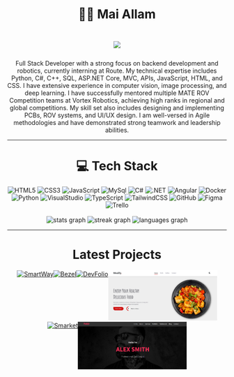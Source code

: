 
<h1 align="center">👩‍💻 Mai Allam <br><br>
   <a href="https://git.io/typing-svg">
    <img src="https://readme-typing-svg.herokuapp.com/?lines=Software+Engineer;Full+Stack+Web+Developer;Angular+||+.NET&center=true&size=28">
  </a>
</h1>

<p align="center">Full Stack Developer with a strong focus on backend development and robotics, currently interning at Route. My technical expertise includes Python, C#, C++, SQL, ASP.NET Core, MVC, APIs, JavaScript, HTML, and CSS. I have extensive experience in computer vision, image processing, and deep learning. I have successfully mentored multiple MATE ROV Competition teams at Vortex Robotics, achieving high ranks in regional and global competitions. My skill set also includes designing and implementing PCBs, ROV systems, and UI/UX design. I am well-versed in Agile methodologies and have demonstrated strong teamwork and leadership abilities.
</p>

---

<h1 align="center"> 💻 Tech Stack </h1>


<div align="center">
  <img src="https://img.shields.io/badge/html5-%23E34F26.svg?style=for-the-badge&logo=html5&logoColor=white" alt="HTML5"/>
  <img src="https://img.shields.io/badge/css3-%231572B6.svg?style=for-the-badge&logo=css3&logoColor=white" alt="CSS3"/>
  <img src="https://img.shields.io/badge/javascript-%23323330.svg?style=for-the-badge&logo=javascript&logoColor=%23F7DF1E" alt="JavaScript"/>
  <img src="https://img.shields.io/badge/mysql-%23000000.svg?style=for-the-badge&logo=mysql&logoColor=white" alt="MySql"/>
  <img src="https://img.shields.io/badge/csharp-%2300599C.svg?style=for-the-badge&logo=csharp&logoColor=white" alt="C#"/>
  <img src="https://img.shields.io/badge/.net-%23000000.svg?style=for-the-badge&logo=.net&logoColor=white" alt=".NET"/>
  <img src="https://img.shields.io/badge/angular-%2320232a.svg?style=for-the-badge&logo=angular&logoColor=%2361DAFB" alt="Angular"/>
  <img src="https://img.shields.io/badge/docker-%2300599C.svg?style=for-the-badge&logo=docker&logoColor=white" alt="Docker"/>
  <img src="https://img.shields.io/badge/python-3670A0?style=for-the-badge&logo=python&logoColor=ffdd54" alt="Python"/>
  <img src="https://img.shields.io/badge/visualstudio-%23000000.svg?style=for-the-badge&logo=visualstudio&logoColor=white" alt="VisualStudio"/>
  <img src="https://img.shields.io/badge/typescript-%23007ACC.svg?style=for-the-badge&logo=typescript&logoColor=white" alt="TypeScript"/>
  <img src="https://img.shields.io/badge/tailwindcss-%2338B2AC.svg?style=for-the-badge&logo=tailwind-css&logoColor=white" alt="TailwindCSS"/>
  <img src="https://img.shields.io/badge/Github-%23000000.svg?style=for-the-badge&logo=github&logoColor=white" alt="GitHub"/>
  <img src="https://img.shields.io/badge/figma-%23F24E1E.svg?style=for-the-badge&logo=figma&logoColor=white" alt="Figma"/>
  <img src="https://img.shields.io/badge/Trello-%23000000.svg?style=for-the-badge&logo=trello&logoColor=white" alt="Trello"/>
</div>

<br/>

<div align="center">
  <img src="https://github-readme-stats.vercel.app/api?username=maiallam57&hide_title=false&hide_rank=true&show_icons=true&include_all_commits=true&count_private=true&disable_animations=false&theme=ocean_dark&locale=en&hide_border=false" height="130" alt="stats graph"  />
  <img src="https://streak-stats.demolab.com?user=maiallam57&locale=en&mode=weekly&theme=dracula&hide_border=false&border_radius=12&date_format=M%20j%5B,%20Y%5D" height="130" alt="streak graph"  />
  <img src="https://github-readme-stats.vercel.app/api/top-langs?username=maiallam57&locale=en&hide_title=false&layout=compact&card_width=320&langs_count=5&theme=ocean_dark&hide_border=false" height="130" alt="languages graph"  />
</div>


---

<h1 align="center"> Latest Projects </h1>


<div align="center" style="display: flex; justify-content: center; flex-wrap: wrap;">
  <a href="https://www.linkedin.com/posts/maiallam57_aspnetcore-mvc-webdevelopment-activity-7217680984375234560-BCB5?utm_source=share&utm_medium=member_desktop" target="_blank">
    <img src=" " alt="SmartWay" width="250">
  </a>
   
  <a href="https://www.linkedin.com/posts/maiallam57_fullstackdevelopment-codingjourney-responsivedesign-activity-7217128216631623681-tTH-?utm_source=share&utm_medium=member_desktop" target="_blank">
    <img src="" alt="Bezel" width="250">
  </a>
  
  <a href="https://www.linkedin.com/posts/maiallam57_webdevelopment-responsivedesign-html-activity-7200148621240008704-RaC0?utm_source=share&utm_medium=member_desktop" target="_blank">
    <img src="" alt="DevFolio" width="250">
  </a>
  
  <a href="https://www.linkedin.com/posts/maiallam57_webdevelopment-responsivedesign-html-activity-7199817224059072512-RDmy?utm_source=share&utm_medium=member_desktop" target="_blank">
    <img src="https://raw.githubusercontent.com/maiallam57/maiallam57/main/mealify.PNG" alt="Mealify" width="250">
  </a>
  
  <a href="https://www.linkedin.com/posts/maiallam57_fullstackdevelopment-ecommerce-aspnetcore-activity-7217151414970511362-4AaY?utm_source=share&utm_medium=member_desktop" target="_blank">
    <img src="https://media.licdn.com/dms/image/D4D22AQHa8IwXHoweLw/feedshare-shrink_2048_1536/0/1720702984281?e=1723680000&v=beta&t=vc8u_fuXDhHyIAnPnYi4tISIln6dFQ-_Wnj0r81VYMw" alt="Smarket" width="250">
  </a>
  
  <a href="https://www.linkedin.com/posts/maiallam57_frontend-frontenddevelopment-frontenddeveloper-activity-7177208406154330112-HTnn?utm_source=share&utm_medium=member_desktop" target="_blank">
    <img src="https://raw.githubusercontent.com/maiallam57/maiallam57/main/fokir.png" alt="Fokir" width="250">
  </a>
</div>

